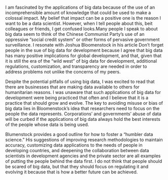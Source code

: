   I am fascinated by the applications of big data because of the use of an incomprehensible
amount of knowledge that could be used to make a colossal impact. My belief that impact can be
a positive one is the reason I want to be a data scientist. However, when I tell people about this,
beit colleagues or friends, I get confused looks.Many people I speak to about big data seem to
think of the Chinese Communist Party’s use of an oppressive “social credit system” or other forms
of pervasive government surveillance. I resonate with Joshua Bloomenstock in his article Don’t forget
people in the sue of big data for development because I agree that big data has many positive
implications for global development, and that, given that it is still the era of the  “wild west” of
big data for development,  additional regulations, customization, and transparency are needed in order
to address problems not unlike the concerns of my peers.

  Despite the potential pitfalls of using big data, I was excited to read that there are businesses
that are making data available to others for humanitarian reasons. I was unaware that such applications
of big data for development were being practiced that often and I believe that it is a practice that
should grow and evolve. The key to avoiding misuse or bias of big data lies in Bloomenstock’s idea
that researchers need to focus on the people the data represents. Corporations’ and governments’ abuse
of data will be curbed if the applications of big data always hold the best interests of the people
whose data is being used.

Blumenstock provides a good outline for how to foster a  “humbler data science.” His suggestions of
improving research methodologies to maintain accuracy, customizing data applications to the needs of
people in developing countries, and deepening the collaboration between data scientists in development
agencies and the private sector are all examples of putting the people behind the data first. I do not
think that people should be scared of big data, but that they should focus on regulating it and evolving
it because that is how a better future can be achieved.
